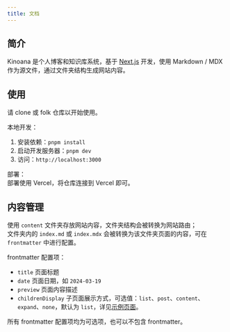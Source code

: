 ```yaml
---
title: 文档
---
```


## 简介

Kinoana 是个人博客和知识库系统，基于 [Next.js](https://nextjs.org/) 开发，使用 Markdown / MDX 作为源文件，通过文件夹结构生成网站内容。

## 使用

请 clone 或 folk 仓库以开始使用。

本地开发：

1. 安装依赖：`pnpm install`
2. 启动开发服务器：`pnpm dev`
3. 访问：`http://localhost:3000`

部署：  
部署使用 Vercel，将仓库连接到 Vercel 即可。

## 内容管理

使用 `content` 文件夹存放网站内容，文件夹结构会被转换为网站路由；  
文件夹内的 `index.md` 或 `index.mdx` 会被转换为该文件夹页面的内容，可在 `frontmatter` 中进行配置。

frontmatter 配置项：

- `title` 页面标题
- `date` 页面日期，如 `2024-03-19`
- `preview` 页面内容描述
- `childrenDisplay` 子页面展示方式，可选值：`list`、`post`、`content`、`expand`、`none`，默认为 `list`，详见[示例页面](/zh/example)。

所有 frontmatter 配置项均为可选项，也可以不包含 frontmatter。
